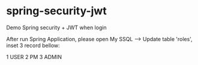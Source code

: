 # spring-security-jwt
Demo Spring security + JWT when login 

After run Spring Application, please open My SSQL --> Update table 'roles', inset 3 record bellow:

1	USER
2	PM
3	ADMIN

